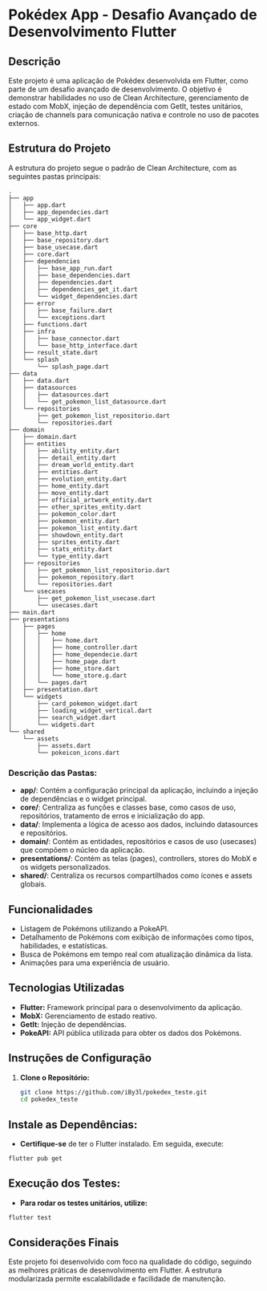 # Pokédex App - Desafio Avançado de Desenvolvimento Flutter

## Descrição

Este projeto é uma aplicação de Pokédex desenvolvida em Flutter, como parte de um desafio avançado de desenvolvimento. O objetivo é demonstrar habilidades no uso de Clean Architecture, gerenciamento de estado com MobX, injeção de dependência com GetIt, testes unitários, criação de channels para comunicação nativa e controle no uso de pacotes externos.

## Estrutura do Projeto

A estrutura do projeto segue o padrão de Clean Architecture, com as seguintes pastas principais:

```plaintext
.
├── app
│   ├── app.dart
│   ├── app_dependecies.dart
│   └── app_widget.dart
├── core
│   ├── base_http.dart
│   ├── base_repository.dart
│   ├── base_usecase.dart
│   ├── core.dart
│   ├── dependencies
│   │   ├── base_app_run.dart
│   │   ├── base_dependencies.dart
│   │   ├── dependencies.dart
│   │   ├── dependencies_get_it.dart
│   │   └── widget_dependencies.dart
│   ├── error
│   │   ├── base_failure.dart
│   │   └── exceptions.dart
│   ├── functions.dart
│   ├── infra
│   │   ├── base_connector.dart
│   │   └── base_http_interface.dart
│   ├── result_state.dart
│   └── splash
│       └── splash_page.dart
├── data
│   ├── data.dart
│   ├── datasources
│   │   ├── datasources.dart
│   │   └── get_pokemon_list_datasource.dart
│   └── repositories
│       ├── get_pokemon_list_repositorio.dart
│       └── repositories.dart
├── domain
│   ├── domain.dart
│   ├── entities
│   │   ├── ability_entity.dart
│   │   ├── detail_entity.dart
│   │   ├── dream_world_entity.dart
│   │   ├── entities.dart
│   │   ├── evolution_entity.dart
│   │   ├── home_entity.dart
│   │   ├── move_entity.dart
│   │   ├── official_artwork_entity.dart
│   │   ├── other_sprites_entity.dart
│   │   ├── pokemon_color.dart
│   │   ├── pokemon_entity.dart
│   │   ├── pokemon_list_entity.dart
│   │   ├── showdown_entity.dart
│   │   ├── sprites_entity.dart
│   │   ├── stats_entity.dart
│   │   └── type_entity.dart
│   ├── repositories
│   │   ├── get_pokemon_list_repositorio.dart
│   │   ├── pokemon_repository.dart
│   │   └── repositories.dart
│   └── usecases
│       ├── get_pokemon_list_usecase.dart
│       └── usecases.dart
├── main.dart
├── presentations
│   ├── pages
│   │   ├── home
│   │   │   ├── home.dart
│   │   │   ├── home_controller.dart
│   │   │   ├── home_dependecie.dart
│   │   │   ├── home_page.dart
│   │   │   ├── home_store.dart
│   │   │   └── home_store.g.dart
│   │   └── pages.dart
│   ├── presentation.dart
│   └── widgets
│       ├── card_pokemon_widget.dart
│       ├── loading_widget_vertical.dart
│       ├── search_widget.dart
│       └── widgets.dart
└── shared
    └── assets
        ├── assets.dart
        └── pokeicon_icons.dart
```


### Descrição das Pastas:

- **app/**: Contém a configuração principal da aplicação, incluindo a injeção de dependências e o widget principal.
- **core/**: Centraliza as funções e classes base, como casos de uso, repositórios, tratamento de erros e inicialização do app.
- **data/**: Implementa a lógica de acesso aos dados, incluindo datasources e repositórios.
- **domain/**: Contém as entidades, repositórios e casos de uso (usecases) que compõem o núcleo da aplicação.
- **presentations/**: Contém as telas (pages), controllers, stores do MobX e os widgets personalizados.
- **shared/**: Centraliza os recursos compartilhados como ícones e assets globais.

## Funcionalidades

- Listagem de Pokémons utilizando a PokeAPI.
- Detalhamento de Pokémons com exibição de informações como tipos, habilidades, e estatísticas.
- Busca de Pokémons em tempo real com atualização dinâmica da lista.
- Animações para uma experiência de usuário.

## Tecnologias Utilizadas

- **Flutter:** Framework principal para o desenvolvimento da aplicação.
- **MobX:** Gerenciamento de estado reativo.
- **GetIt:** Injeção de dependências.
- **PokeAPI:** API pública utilizada para obter os dados dos Pokémons.


## Instruções de Configuração

1. **Clone o Repositório:**

   ```bash
   git clone https://github.com/iBy3l/pokedex_teste.git
   cd pokedex_teste
   ```


## Instale as Dependências:

- **Certifique-se** de ter o Flutter instalado. Em seguida, execute:

```bash
flutter pub get
```

## Execução dos Testes:

- **Para rodar os testes unitários, utilize:**

```bash
flutter test
```
## Considerações Finais
Este projeto foi desenvolvido com foco na qualidade do código, seguindo as melhores práticas de desenvolvimento em Flutter. A estrutura modularizada permite escalabilidade e facilidade de manutenção.

